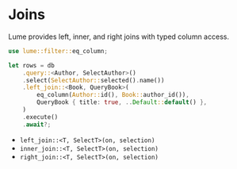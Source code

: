 # Joins

Lume provides left, inner, and right joins with typed column access.

```rust
use lume::filter::eq_column;

let rows = db
    .query::<Author, SelectAuthor>()
    .select(SelectAuthor::selected().name())
    .left_join::<Book, QueryBook>(
        eq_column(Author::id(), Book::author_id()),
        QueryBook { title: true, ..Default::default() },
    )
    .execute()
    .await?;
```

- `left_join::<T, SelectT>(on, selection)`
- `inner_join::<T, SelectT>(on, selection)`
- `right_join::<T, SelectT>(on, selection)`
